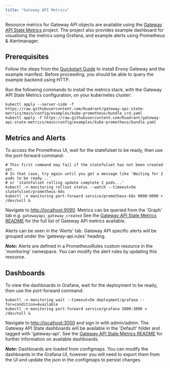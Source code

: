 ```yaml
---
title: "Gateway API Metrics"
---
```


Resource metrics for Gateway API objects are available using the [Gateway API State Metrics][gasm] project.
The project also provides example dashboard for visualising the metrics using Grafana, and example alerts using Prometheus & Alertmanager.

## Prerequisites

Follow the steps from the [Quickstart Guide](../../quickstart) to install Envoy Gateway and the example manifest.
Before proceeding, you should be able to query the example backend using HTTP.

Run the following commands to install the metrics stack, with the Gateway API State Metrics configuration, on your kubernetes cluster:

```shell
kubectl apply --server-side -f https://raw.githubusercontent.com/Kuadrant/gateway-api-state-metrics/main/config/examples/kube-prometheus/bundle_crd.yaml
kubectl apply -f https://raw.githubusercontent.com/Kuadrant/gateway-api-state-metrics/main/config/examples/kube-prometheus/bundle.yaml
```

## Metrics and Alerts

To access the Prometheus UI, wait for the statefulset to be ready, then use the port-forward command:

```shell
# This first command may fail if the statefulset has not been created yet.
# In that case, try again until you get a message like 'Waiting for 2 pods to be ready...'
# or 'statefulset rolling update complete 2 pods...'
kubectl -n monitoring rollout status --watch --timeout=5m statefulset/prometheus-k8s
kubectl -n monitoring port-forward service/prometheus-k8s 9090:9090 > /dev/null &
```

Navigate to [http://localhost:9090](http://localhost:9090).
Metrics can be queried from the 'Graph' tab e.g. `gatewayapi_gateway_created`
See the [Gateway API State Metrics README][gasm-readme] for the full list of Gateway API metrics available.

Alerts can be seen in the 'Alerts' tab.
Gateway API specific alerts will be grouped under the 'gateway-api.rules' heading.

***Note:*** Alerts are defined in a PrometheusRules custom resource in the 'monitoring' namespace. You can modify the alert rules by updating this resource.

## Dashboards

To view the dashboards in Grafana, wait for the deployment to be ready, then use the port-forward command:

```shell
kubectl -n monitoring wait --timeout=5m deployment/grafana --for=condition=Available
kubectl -n monitoring port-forward service/grafana 3000:3000 > /dev/null &
```

Navigate to [http://localhost:3000](http://localhost:3000) and sign in with admin/admin.
The Gateway API State dashboards will be available in the 'Default' folder and tagged with 'gateway-api'.
See the [Gateway API State Metrics README][gasm-dashboards] for further information on available dashboards.

***Note:*** Dashboards are loaded from configmaps. You can modify the dashboards in the Grafana UI, however you will need to export them from the UI and update the json in the configmaps to persist changes.


[gasm]: https://github.com/Kuadrant/gateway-api-state-metrics
[gasm-readme]: https://github.com/Kuadrant/gateway-api-state-metrics/tree/main#metrics
[gasm-dashboards]: https://github.com/Kuadrant/gateway-api-state-metrics/tree/main#dashboards
